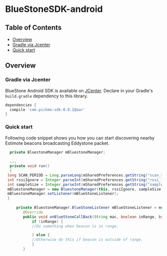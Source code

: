 # BlueStoneSDK-android

## Table of Contents

- [Overview](#overview)
- [Gradle via Jcenter](#gradle-via-Jcenter)
- [Quick start](#quick-start)

## Overview

### Gradle via Jcenter

BlueStone Android SDK is available on [JCenter](http://). Declare in your Gradle's `build.gradle` dependency to this library.

```gradle
dependencies {
  compile 'com.pickme:sdk:0.0.2@aar'
}
```

### Quick start

Following code snippet shows you how you can start discovering nearby Estimote beacons broadcasting Eddystone packet.

```java
  private BluestoneManager mBluestoneManager;
  
  ...
  private void run()
  {
 long SCAN_PERIOD = Long.parseLong(mSharedPreferences.getString("scan_timeout", "600000"));
 int rssiIgnore = Integer.parseInt(mSharedPreferences.getString("rssi_filter", "55"));
 int sampleSize = Integer.parseInt(mSharedPreferences.getString("sample_size", "25"));
 mBluestoneManager = new BluestoneManager(this, rssiIgnore, sampleSize, SCAN_PERIOD);
 mBluestoneManager.setListener(mBlueStoneListener);
 }
 
     private BluestoneManager.BlueStoneListener mBlueStoneListener = new BluestoneManager.BlueStoneListener() {
        @Override
        public void onBlueStoneCallBack(String mac, boolean inRange, byte[] scanRecord, int rssi) {
            if (inRange) {
            //Do something when beacon is in range.

            } else {
            //Otherwise do this if beacon is outside of range.
            }
        }
```
